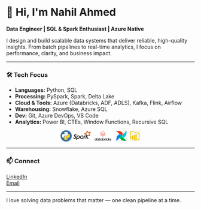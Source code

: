 # 👋 Hi, I'm Nahil Ahmed

**Data Engineer | SQL & Spark Enthusiast | Azure Native**

I design and build scalable data systems that deliver reliable, high-quality insights. From batch pipelines to real-time analytics, I focus on performance, clarity, and business impact.

---

### 🛠 Tech Focus

- **Languages:** Python, SQL  
- **Processing:** PySpark, Spark, Delta Lake  
- **Cloud & Tools:** Azure (Databricks, ADF, ADLS), Kafka, Flink, Airflow  
- **Warehousing:** Snowflake, Azure SQL  
- **Dev:** Git, Azure DevOps, VS Code  
- **Analytics:** Power BI, CTEs, Window Functions, Recursive SQL

<p align="center">
  <img src="Images/python.png" style="height:30px; width:auto;">
  <img src="Images/spark.png" style="height:30px; width:auto;">
  <img src="Images/Databricks_Logo.png" style="height:30px; width:auto;">
  <img src="Images/airflow.png" style="height:30px; width:auto;">
  <img src="Images/pbi.png" style="height:30px; width:auto;">
</p>

---

### 📫 Connect

[LinkedIn](https://www.linkedin.com/in/nahil-ahmed/)  
[Email](mailto:nahil757@gmail.com)

---

I love solving data problems that matter — one clean pipeline at a time.






<!--
**nahilahmed/nahilahmed** is a ✨ _special_ ✨ repository because its `README.md` (this file) appears on your GitHub profile.

Here are some ideas to get you started:

- 🔭 I’m currently working on ...
- 🌱 I’m currently learning ...
- 👯 I’m looking to collaborate on ...
- 🤔 I’m looking for help with ...
- 💬 Ask me about ...
- 📫 How to reach me: ...
- 😄 Pronouns: ...
- ⚡ Fun fact: ...
-->
